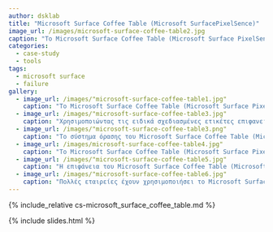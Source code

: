```yaml
---
author: dsklab
title: "Microsoft Surface Coffee Table (Microsoft SurfacePixelSence)"
image_url: /images/microsoft-surface-coffee-table2.jpg
caption: "Το Microsoft Surface Coffee Table (Microsoft Surface PixelSense) ήταν μια πρωτοποριακή συσκευή αλληλεπίδρασης με το χρήστη, που συνδύαζε τα πλεονεκτήματα μιας κοινής επιφάνειας τραπεζιού με τα πλεονεκτήματα του ψηφιακού κόσμου. Επρόκειτο για ένα διαδραστικό τραπέζι, που ως προϊόν απευθυνόταν κυρίως στις εμπορικές αγορές που επιδίωκαν να το χρησιμοποιήσουν σε δημόσιους χώρους, όπως καταστήματα, μπαρ, ξενοδοχεία, καζίνο, σημεία λιανικής πώλησης τόσο για ψυχαγωγικούς όσο και για πρακτικούς σκοπούς. Ως εκ τούτου, αυτό το έκανε εξαιρετικά σπάνιο και μη διαθέσιμο στους λιανικούς καταναλωτές. Εξάλλου ποιος κανονικός άνθρωπος θα ήθελε να ξοδέψει 10.000 $ για ένα τραπέζι."
categories:
  - case-study
  - tools
tags:
  - microsoft surface
  - failure
gallery:
  - image_url: /images/"microsoft-surface-coffee-table1.jpg"
    caption: "Το Microsoft Surface Coffee Table (Microsoft Surface PixelSense) είναι μια πλατφόρμα υπολογιστικής επιφάνειας που ανταποκρίνεται στις φυσικές χειρονομίες και τα αντικείμενα του πραγματικού κόσμου. Διαθέτει διεπαφή χρήστη 360 μοιρών, ανακλαστική επιφάνεια 30 ιντσών (76 εκ.) με προβολέα XGA DLP κάτω από την επιφάνεια που προβάλλει μια εικόνα στην κάτω πλευρά της, ενώ πέντε κάμερες στο περίβλημα της μηχανής αντανακλούν το υπέρυθρο φως από αντικείμενα και ανθρώπινα τα δάχτυλα στην επιφάνεια.Οι οπτικές δυνατότητες των φωτογραφικών μηχανών επιτρέπουν στο προϊόν να συλλαμβάνει μέσω IR μια εικόνα των αντικειμένων που τοποθετούνται κοντά στην οθόνη, με ρυθμό περίπου 60 φορές το δευτερόλεπτο."
  - image_url: /images/"microsoft-surface-coffee-table3.jpg"
    caption: "Χρησιμοποιώντας τις ειδικά σχεδιασμένες ετικέτες επιφανειών "στυλ" σε αντικείμενα, το Microsoft Surface Coffee Table (Microsoft Surface PixelSense) μπορεί να προσφέρει μια ποικιλία χαρακτηριστικών, για παράδειγμα προσφέροντας αυτόματα πρόσθετες επιλογές κρασιού προσαρμοσμένες στο δείπνο που καταναλώνεται ανάλογα με τον τύπο οίνου που έχει οριστεί στην επιφάνεια ή σε συνδυασμό με έναν κωδικό πρόσβασης, προσφέροντας ταυτότητα χρήστη."
  - image_url: /images/"microsoft-surface-coffee-table3.png"
    caption: "Το σύστημα όρασης του Microsoft Surface Coffee Table (Microsoft Surface PixelSense) μπορεί να δει τι συμβαίνει στην επιφάνεια εργασίας. Αυτό επιτρέπει τη χρήση όλων των φυσικών διεπαφών χρήστη τόσο με αντικείμενα καθημερινής όσο και αντικειμένων ειδικά κατασκευασμένα για να δουλεύουν με την επιφάνεια."
  - image_url: /images/microsoft-surface-coffee-table4.jpg"
    caption: "Το Microsoft Surface Coffee Table (Microsoft Surface PixelSense) διατηρεί όλες τις φυσικές ιδιότητες και τα πλεονεκτήματα ενός κανονικού τραπεζιού. Η επιφάνεια του είναι ιδιαίτερα ανθεκτική, ώστε οι χρήστες να το χρησιμοποιούν ως κανονικό τραπέζι χωρίς το φόβο ότι πρόκειται να καταστρέψουν τη συσκευή."
  - image_url: /images/"microsoft-surface-coffee-table5.jpg"
    caption: "Η επιφάνεια του Microsoft Surface Coffee Table (Microsoft Surface PixelSense) είναι ικανή στην αναγνώριση αντικειμένων, στην αναγνώριση και παρακολούθηση προσανατολισμού αντικειμένων - δακτύλων και είναι multi-touch για πολλαπλούς χρήστες, οι οποίοι μπορούν να αλληλεπιδρούν με το μηχάνημα αγγίζοντας ή σύροντας τα άκρα των δακτύλων τους και αντικείμενα όπως πινέλα στην οθόνη ή τοποθετώντας και μετακινώντας τοποθετημένα αντικείμενα. Αυτό το παράδειγμα αλληλεπίδρασης με τους υπολογιστές είναι γνωστό ως φυσικό περιβάλλον εργασίας χρήστη (NUI)."  
  - image_url: /images/"microsoft-surface-coffee-table6.jpg"
    caption: "Πολλές εταιρείες έχουν χρησιμοποιήσει το Microsoft Surface Coffee Table (Microsoft Surface PixelSense) σε ξενοδοχεία, εστιατόρια και καταστήματα λιανικής πώλησης για δραστηριότητες όπως, η επιλογή γευμάτων σε εστιατόρια, ο προγραμματισμός διακοπών, η πληρωμή υπηρεσιών και προϊόντων για μουσική, βιβλία και άλλες παροχές με τους χρήστες να πρέπει απλά να ρίξουν μια πιστωτική κάρτα στην επιφάνεια του τραπεζιού. Σε ορισμένα ξενοδοχεία και καζίνο, οι χρήστες είχαν τη δυνατότητα να χρησιμοποιήσουν λειτουργίες, όπως η προβολή βίντεο παρακολούθησης, η προβολή χαρτών, η παραγγελία ποτών, η συμμετοχή σε παιχνίδια αλλά και η συνομιλία και το φλερτ με ανθρώπους μεταξύ διαφορετικών επιφανειών."  
---
```


{% include_relative cs-microsoft_surface_coffee_table.md %}

{% include slides.html %}
